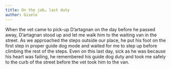 ```yaml
---
title: On the job… last duty
author: Gisele
---
```


When the vet came to pick-up D’artagnan on the day before he passed away, D’artagnan stood up and let me walk him to the waiting van in the street. As we approached the steps outside our place, he put his foot on the first step in proper guide dog mode and waited for me to step up before climbing the rest of the steps. Even on this last day, sick as he was because his heart was failing, he remembered his guide dog duty and took me safely to the curb of the street before the vet took him to the van.
